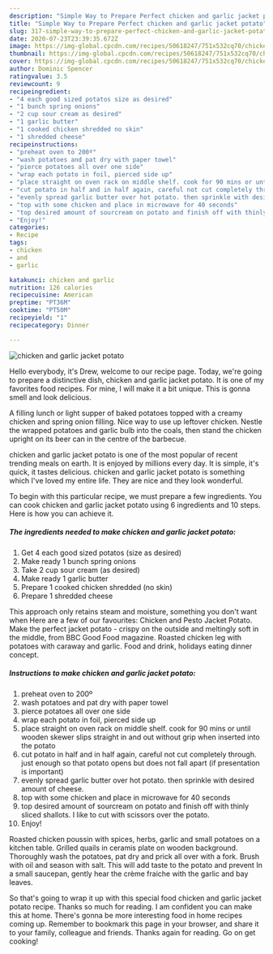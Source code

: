 ```yaml
---
description: "Simple Way to Prepare Perfect chicken and garlic jacket potato"
title: "Simple Way to Prepare Perfect chicken and garlic jacket potato"
slug: 317-simple-way-to-prepare-perfect-chicken-and-garlic-jacket-potato
date: 2020-07-23T23:39:35.672Z
image: https://img-global.cpcdn.com/recipes/50618247/751x532cq70/chicken-and-garlic-jacket-potato-recipe-main-photo.jpg
thumbnail: https://img-global.cpcdn.com/recipes/50618247/751x532cq70/chicken-and-garlic-jacket-potato-recipe-main-photo.jpg
cover: https://img-global.cpcdn.com/recipes/50618247/751x532cq70/chicken-and-garlic-jacket-potato-recipe-main-photo.jpg
author: Dominic Spencer
ratingvalue: 3.5
reviewcount: 9
recipeingredient:
- "4 each good sized potatos size as desired"
- "1 bunch spring onions"
- "2 cup sour cream as desired"
- "1 garlic butter"
- "1 cooked chicken shredded no skin"
- "1 shredded cheese"
recipeinstructions:
- "preheat oven to 200º"
- "wash potatoes and pat dry with paper towel"
- "pierce potatoes all over one side"
- "wrap each potato in foil, pierced side up"
- "place straight on oven rack on middle shelf. cook for 90 mins or until wooden skewer slips straight in and out without grip when inserted into the potato"
- "cut potato in half and in half again, careful not cut completely through. just enough so that potato opens but does not fall apart (if presentation is important)"
- "evenly spread garlic butter over hot potato. then sprinkle with desired amount of cheese."
- "top with some chicken and place in microwave for 40 seconds"
- "top desired amount of sourcream on potato and finish off with thinly sliced shallots. I like to cut with scissors over the potato."
- "Enjoy!"
categories:
- Recipe
tags:
- chicken
- and
- garlic

katakunci: chicken and garlic 
nutrition: 126 calories
recipecuisine: American
preptime: "PT36M"
cooktime: "PT50M"
recipeyield: "1"
recipecategory: Dinner

---
```



![chicken and garlic jacket potato](https://img-global.cpcdn.com/recipes/50618247/751x532cq70/chicken-and-garlic-jacket-potato-recipe-main-photo.jpg)

Hello everybody, it's Drew, welcome to our recipe page. Today, we're going to prepare a distinctive dish, chicken and garlic jacket potato. It is one of my favorites food recipes. For mine, I will make it a bit unique. This is gonna smell and look delicious.

A filling lunch or light supper of baked potatoes topped with a creamy chicken and spring onion filling. Nice way to use up leftover chicken. Nestle the wrapped potatoes and garlic bulb into the coals, then stand the chicken upright on its beer can in the centre of the barbecue.

chicken and garlic jacket potato is one of the most popular of recent trending meals on earth. It is enjoyed by millions every day. It is simple, it's quick, it tastes delicious. chicken and garlic jacket potato is something which I've loved my entire life. They are nice and they look wonderful.


To begin with this particular recipe, we must prepare a few ingredients. You can cook chicken and garlic jacket potato using 6 ingredients and 10 steps. Here is how you can achieve it.

<!--inarticleads1-->

##### The ingredients needed to make chicken and garlic jacket potato:

1. Get 4 each good sized potatos (size as desired)
1. Make ready 1 bunch spring onions
1. Take 2 cup sour cream (as desired)
1. Make ready 1 garlic butter
1. Prepare 1 cooked chicken shredded (no skin)
1. Prepare 1 shredded cheese


This approach only retains steam and moisture, something you don&#39;t want when Here are a few of our favourites: Chicken and Pesto Jacket Potato. Make the perfect jacket potato - crispy on the outside and meltingly soft in the middle, from BBC Good Food magazine. Roasted chicken leg with potatoes with caraway and garlic. Food and drink, holidays eating dinner concept. 

<!--inarticleads2-->

##### Instructions to make chicken and garlic jacket potato:

1. preheat oven to 200º
1. wash potatoes and pat dry with paper towel
1. pierce potatoes all over one side
1. wrap each potato in foil, pierced side up
1. place straight on oven rack on middle shelf. cook for 90 mins or until wooden skewer slips straight in and out without grip when inserted into the potato
1. cut potato in half and in half again, careful not cut completely through. just enough so that potato opens but does not fall apart (if presentation is important)
1. evenly spread garlic butter over hot potato. then sprinkle with desired amount of cheese.
1. top with some chicken and place in microwave for 40 seconds
1. top desired amount of sourcream on potato and finish off with thinly sliced shallots. I like to cut with scissors over the potato.
1. Enjoy!


Roasted chicken poussin with spices, herbs, garlic and small potatoes on a kitchen table. Grilled quails in ceramis plate on wooden background. Thoroughly wash the potatoes, pat dry and prick all over with a fork. Brush with oil and season with salt. This will add taste to the potato and prevent In a small saucepan, gently hear the crème fraiche with the garlic and bay leaves. 

So that's going to wrap it up with this special food chicken and garlic jacket potato recipe. Thanks so much for reading. I am confident you can make this at home. There's gonna be more interesting food in home recipes coming up. Remember to bookmark this page in your browser, and share it to your family, colleague and friends. Thanks again for reading. Go on get cooking!
